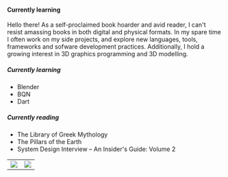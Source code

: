 #### Currently learning
Hello there! As a self-proclaimed book hoarder and avid reader, I can't resist amassing books in both digital and physical formats. In my spare time I often work on my side projects, and explore new languages, tools, frameworks and sofware development practices. Additionally, I hold a growing interest in 3D graphics programming and 3D modelling.

##### Currently learning
* Blender
* BQN
* Dart

##### Currently reading
* The Library of Greek Mythology
* The Pillars of the Earth
* System Design Interview – An Insider's Guide: Volume 2

<table>
  <tr>
    <td align="center" style="padding=0;width=50%;">
      <img align="center" style="padding=0;" src="https://github-readme-stats.vercel.app/api/?username=eoic&show_icons=true&title_color=4F8CC9&text_color=9f9f9f&bg_color=00000000&hide_border=true&icon_color=4F8CC9&hide_title=true&count_private=true" />
    </td>
    <td align="center" style="padding=0;width=50%;">
      <img align="center" style="padding=0;" src="https://github-readme-stats.quantumlytangled.vercel.app/api/top-langs/?username=eoic&layout=compact&show_icons=true&title_color=4F8CC9&text_color=9f9f9f&bg_color=00000000&hide_border=true&icon_color=00000000&count_private=true&hide_title=true" />
    </td>
  </tr>
</table>
